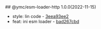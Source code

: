 <a name="1.0.0"></a>## @ymc/esm-loader-http 1.0.0(2022-11-15) 
- style: lin code - [3eea93ee2](https://github.com/ymc-github/js-idea/commit/93eea93ee2f04bd1c2605f3d03ee5323bd17e184 "style(core): lin code&#10;&#10;to keep zero error,warn&#10;to keep package.json to be not-modified&#10;&#10;generated by ymc@robot")
- feat: ini esm loader - [bad267cbd](https://github.com/ymc-github/js-idea/commit/4bad267cbd6ea55f0aadb5a9a606aaf90c4309f1 "feat(core): ini esm loader&#10;&#10;export dirname, basename, extname, format, isAbsolute, join&#10;&#10;generated by ymc@robot")